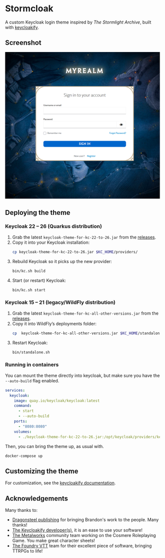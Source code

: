 # Stormcloak

A custom Keycloak login theme inspired by *The Stormlight Archive*, built with [keycloakify](https://docs.keycloakify.dev).


## Screenshot

![Screenshot](Screenshot.png)

## Deploying the theme

### Keycloak 22 – 26 (Quarkus distribution)

1. Grab the latest `keycloak-theme-for-kc-22-to-26.jar` from the [releases](https://github.com/r-neuschulz/stormcloak/releases).  
2. Copy it into your Keycloak installation:  
   ```bash
   cp keycloak-theme-for-kc-22-to-26.jar $KC_HOME/providers/
   ```  
3. Rebuild Keycloak so it picks up the new provider:  
   ```bash
   bin/kc.sh build
   ```  
4. Start (or restart) Keycloak:  
   ```bash
   bin/kc.sh start
   ```  

### Keycloak 15 – 21 (legacy/WildFly distribution)

1. Grab the latest ` keycloak-theme-for-kc-all-other-versions.jar ` from the [releases](https://github.com/r-neuschulz/stormcloak/releases).  
2. Copy it into WildFly’s deployments folder:  
   ```bash
   cp  keycloak-theme-for-kc-all-other-versions.jar $KC_HOME/standalone/deployments/
   ```  
3. Restart Keycloak:  
   ```bash
   bin/standalone.sh
   ```

### Running in containers

You can mount the theme directly into keycloak, but make sure you have the `--auto-build` flag enabled. 

```yaml
services:
  keycloak:
    image: quay.io/keycloak/keycloak:latest
    command:
      - start
      - --auto-build
    ports:
      - "8080:8080"
    volumes:
      - ./keycloak-theme-for-kc-22-to-26.jar:/opt/keycloak/providers/keycloak-theme-for-kc-22-to-26.jar
```

Then, you can bring the theme up, as usual with.

```bash
docker-compose up
```


## Customizing the theme

For customization, see the [keycloakify documentation](https://docs.keycloakify.dev/css-customization).

## Acknowledgements

Many thanks to:
- [Dragonsteel publishing](brandonsanderson.com) for bringing Brandon's work to the people. Many thanks!
- [The Keycloakify developer(s)](https://github.com/keycloakify/keycloakify), it is an ease to use your software!
- [The Metalworks](https://github.com/the-metalworks) community team working on the Cosmere Roleplaying Game. You make great character sheets!
- [The Foundry VTT](https://foundryvtt.com/) team for their excellent piece of software, bringing TTRPGs to life! 
